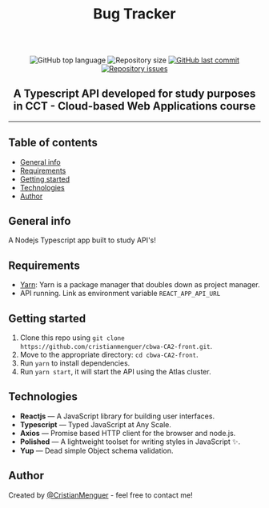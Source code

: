 <h1 align='center'>Bug Tracker</h1>
<br />
<br />

<p align='center'>
  <img alt='GitHub top language' src='https://img.shields.io/github/languages/top/cristianmenguer/cbwa-CA2-front?color=red'>

  <img alt='Repository size' src='https://img.shields.io/github/repo-size/cristianmenguer/cbwa-CA2-front?color=blue'>

  <a href='https://github.com/cristianmenguer/cbwa-CA2-front/commits/master'>
    <img alt='GitHub last commit' src='https://img.shields.io/github/last-commit/cristianmenguer/cbwa-CA2-front?color=orange'>
  </a>

  <a href='https://github.com/cristianmenguer/cbwa-CA2-front/issues'>
    <img alt='Repository issues' src='https://img.shields.io/github/issues/cristianmenguer/cbwa-CA2-front?color=green'>
  </a>
</p>

<h2 align='center'>A Typescript API developed for study purposes in CCT - Cloud-based Web Applications course</h2>

<hr />

## Table of contents
* [General info](#general-info)
* [Requirements](#requirements)
* [Getting started](#getting-started)
* [Technologies](#technologies)
* [Author](#author)

## General info

A Nodejs Typescript app built to study API's!

## Requirements

- [Yarn](https://yarnpkg.com/): Yarn is a package manager that doubles down as project manager.
- API running. Link as environment variable `REACT_APP_API_URL`

## Getting started

1. Clone this repo using `git clone https://github.com/cristianmenguer/cbwa-CA2-front.git`.
2. Move to the appropriate directory: `cd cbwa-CA2-front`.<br />
3. Run `yarn` to install dependencies.<br />
4. Run `yarn start`, it will start the API using the Atlas cluster.

## Technologies

- **Reactjs** — A JavaScript library for building user interfaces.
- **Typescript** — Typed JavaScript at Any Scale.
- **Axios** — Promise based HTTP client for the browser and node.js.
- **Polished** — A lightweight toolset for writing styles in JavaScript ✨.
- **Yup** — Dead simple Object schema validation.


## Author

Created by [@CristianMenguer](https://github.com/CristianMenguer/) - feel free to contact me!
